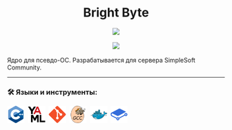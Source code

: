 <h1 align="center">Bright Byte </h1>
<p align="center">
  <img src="https://img.shields.io/badge/Bright_Byte_version-not_released_yet-red">
</p>
  
<p align="center">
  <img src="https://i.imgur.com/16W5bMC.jpeg">
</p>

Ядро для псевдо-ОС.
Разрабатывается для сервера SimpleSoft Community.

---
### :hammer_and_wrench: Языки и инструменты:
<div>
  <img src="https://github.com/devicons/devicon/blob/master/icons/cplusplus/cplusplus-original.svg" title="C++" alt="C++" width="40" height="40"/>&nbsp;
  <img src="https://github.com/devicons/devicon/blob/master/icons/yaml/yaml-original.svg" title="YAML" alt="YAML" width="40" height="40"/>&nbsp;
  <img src="https://github.com/devicons/devicon/blob/master/icons/git/git-original.svg" title="Git" alt="Git" width="40" height="40"/>&nbsp;
  <img src="https://github.com/devicons/devicon/blob/master/icons/gcc/gcc-original.svg" title="GCC" alt="GCC" width="40" height="40"/>&nbsp;
  <img src="https://github.com/devicons/devicon/blob/master/icons/docker/docker-original.svg" title="Docker" alt="Docker" width="40" height="40"/>&nbsp;
  <img src="https://github.com/devicons/devicon/blob/master/icons/gitbook/gitbook-original.svg" title="Gitbook" alt="Gitbook" width="40" height="40"/>&nbsp;
  
</div>
